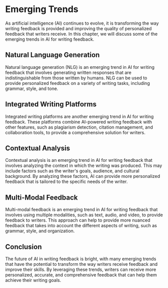 Emerging Trends
============================================================

As artificial intelligence (AI) continues to evolve, it is transforming the way writing feedback is provided and improving the quality of personalized feedback that writers receive. In this chapter, we will discuss some of the emerging trends in AI for writing feedback.

Natural Language Generation
---------------------------

Natural language generation (NLG) is an emerging trend in AI for writing feedback that involves generating written responses that are indistinguishable from those written by humans. NLG can be used to provide personalized feedback on a variety of writing tasks, including grammar, style, and tone.

Integrated Writing Platforms
----------------------------

Integrated writing platforms are another emerging trend in AI for writing feedback. These platforms combine AI-powered writing feedback with other features, such as plagiarism detection, citation management, and collaboration tools, to provide a comprehensive solution for writers.

Contextual Analysis
-------------------

Contextual analysis is an emerging trend in AI for writing feedback that involves analyzing the context in which the writing was produced. This may include factors such as the writer's goals, audience, and cultural background. By analyzing these factors, AI can provide more personalized feedback that is tailored to the specific needs of the writer.

Multi-Modal Feedback
--------------------

Multi-modal feedback is an emerging trend in AI for writing feedback that involves using multiple modalities, such as text, audio, and video, to provide feedback to writers. This approach can help to provide more nuanced feedback that takes into account the different aspects of writing, such as grammar, style, and organization.

Conclusion
----------

The future of AI in writing feedback is bright, with many emerging trends that have the potential to transform the way writers receive feedback and improve their skills. By leveraging these trends, writers can receive more personalized, accurate, and comprehensive feedback that can help them achieve their writing goals.
